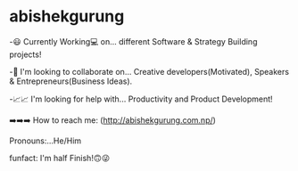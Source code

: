 # abishekgurung



-😃 Currently Working💻 on... different Software & Strategy Building projects!

-🤩 I'm looking to collaborate on... Creative developers(Motivated), Speakers & Entrepreneurs(Business Ideas).

-📈📈 I'm looking for help with... Productivity and Product Development!


➡️➡️➡️  How to reach me: (http://abishekgurung.com.np/)

Pronouns:...He/Him

funfact: I'm half Finish!🙃😜
